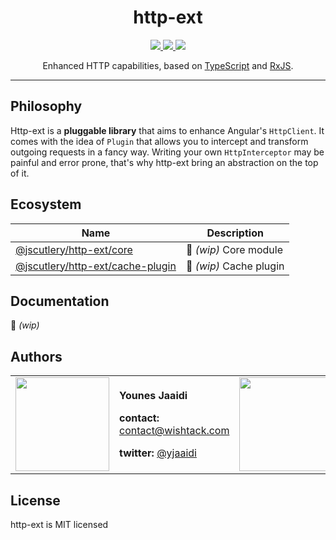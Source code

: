 <div align="center">
  <h1>http-ext</h1>

  <a href="https://github.com/jscutlery/http-ext/actions">
    <img src="https://github.com/jscutlery/http-ext/workflows/Build%20&%20Test/badge.svg" />
  </a>
  <a href="https://codecov.io/gh/jscutlery/http-ext">
    <img src="https://codecov.io/gh/jscutlery/http-ext/branch/master/graph/badge.svg" />
  </a>
  <a href="https://www.codacy.com/manual/Edouardbozon/http-ext?utm_source=github.com&amp;utm_medium=referral&amp;utm_content=jscutlery/http-ext&amp;utm_campaign=Badge_Grade">
    <img src="https://api.codacy.com/project/badge/Grade/c3b42bc2c3054e1c990fa116ace56057"/>
  </a>
</div>

<p align="center">
  Enhanced HTTP capabilities, based on <a href="https://www.typescriptlang.org" target="blank">TypeScript</a> and <a href="http://reactivex.io/rxjs" target="blank">RxJS</a>.
</p>

___

## Philosophy

Http-ext is a **pluggable library** that aims to enhance Angular's `HttpClient`. It comes with the idea of `Plugin` that allows you to intercept and transform outgoing requests in a fancy way. Writing your own `HttpInterceptor` may be painful and error prone, that's why http-ext bring an abstraction on the top of it.

## Ecosystem

| Name                        | Description                                                                                  |
| --------------------------- | -------------------------------------------------------------------------------------------- |
| [@jscutlery/http-ext/core](https://www.npmjs.com/package/@jscutlery/http-ext:core) | :construction: *(wip)* Core module                           |
| [@jscutlery/http-ext/cache-plugin](https://www.npmjs.com/package/@jscutlery/cache-plugin) | :construction: *(wip)* Cache plugin                   |

## Documentation
:construction: *(wip)*


## Authors

<table border="0">
  <tr>
    <td>
      <a href="https://github.com/yjaaidi" style="color: white">
        <img src="https://github.com/yjaaidi.png?s=150" width="150"/>
      </a>
    </td>
    <td>
      <p><strong>Younes Jaaidi</strong></p>
      <p><strong>contact: </strong><a href="mailto:contact@wishtack.com">contact@wishtack.com</a></p>
      <p><strong>twitter: </strong><a href="https://twitter.com/yjaaidi">@yjaaidi</a></p>
    </td>
    <td>
      <a href="https://github.com/Edouardbozon" style="color: white">
        <img src="https://github.com/Edouardbozon.png?s=150" width="150"/>
      </a>
    </td>
    <td>
      <p><strong>Edouard Bozon</strong></p>
      <p><strong>contact: </strong><a href="mailto:bozonedouard@gmail.com">bozonedouard@gmail.com</a></p>
      <p><strong>twitter: </strong><a href="https://twitter.com/edouardbozon">@edouardbozon</a></p>
    </td>
  </tr>
</table>

## License

http-ext is MIT licensed
